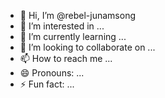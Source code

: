 - 👋 Hi, I’m @rebel-junamsong
- 👀 I’m interested in ...
- 🌱 I’m currently learning ...
- 💞️ I’m looking to collaborate on ...
- 📫 How to reach me ...
- 😄 Pronouns: ...
- ⚡ Fun fact: ...

<!---
rebel-junamsong/rebel-junamsong is a ✨ special ✨ repository because its `README.md` (this file) appears on your GitHub profile.
You can click the Preview link to take a look at your changes.
--->
